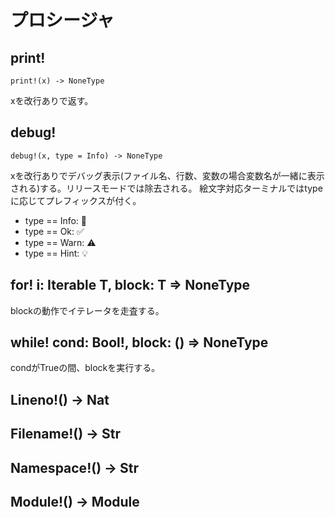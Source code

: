 # プロシージャ

## print!

```erg
print!(x) -> NoneType
```

  xを改行ありで返す。

## debug&excl;

```erg
debug!(x, type = Info) -> NoneType
```

xを改行ありでデバッグ表示(ファイル名、行数、変数の場合変数名が一緒に表示される)する。リリースモードでは除去される。
絵文字対応ターミナルではtypeに応じてプレフィックスが付く。

* type == Info: 💬
* type == Ok: ✅
* type == Warn: ⚠️
* type == Hint: 💡

## for! i: Iterable T, block: T => NoneType

blockの動作でイテレータを走査する。

## while! cond: Bool!, block: () => NoneType

condがTrueの間、blockを実行する。

## Lineno!() -> Nat

## Filename!() -> Str

## Namespace!() -> Str

## Module!() -> Module
